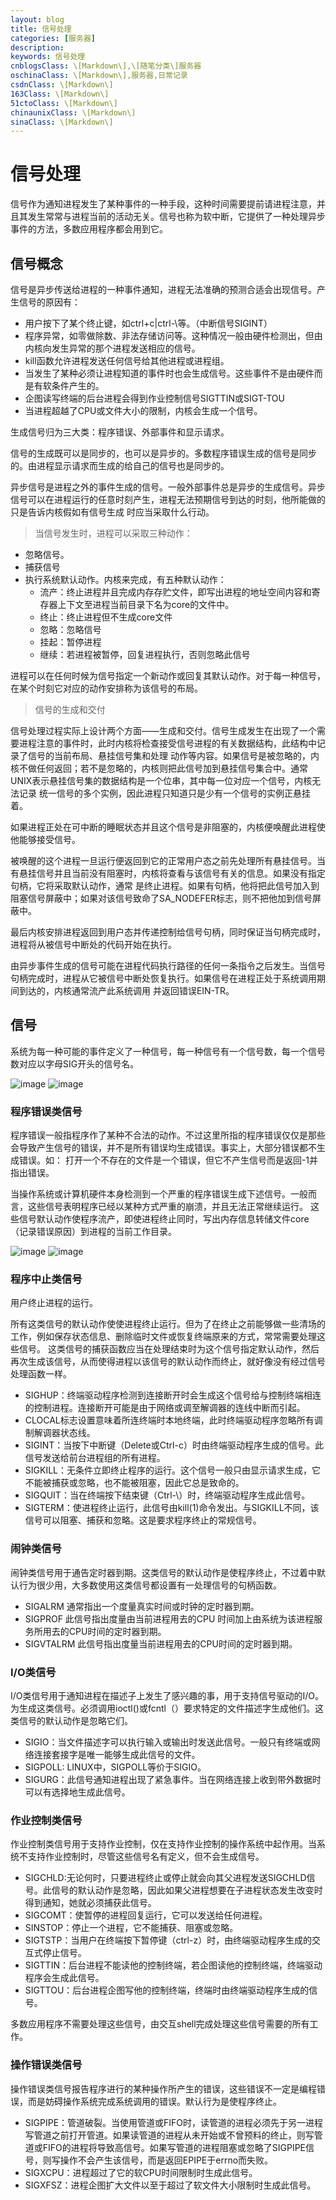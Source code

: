 ```yaml
---
layout: blog
title: 信号处理
categories: [服务器]
description:
keywords: 信号处理
cnblogsClass: \[Markdown\],\[随笔分类\]服务器
oschinaClass: \[Markdown\],服务器,日常记录
csdnClass: \[Markdown\]
163Class: \[Markdown\]
51ctoClass: \[Markdown\]
chinaunixClass: \[Markdown\]
sinaClass: \[Markdown\]
---
```


# 信号处理
信号作为通知进程发生了某种事件的一种手段，这种时间需要提前请进程注意，并且其发生常常与进程当前的活动无关。信号也称为软中断，它提供了一种处理异步事件的方法，多数应用程序都会用到它。

## 信号概念
信号是异步传送给进程的一种事件通知，进程无法准确的预测合适会出现信号。产生信号的原因有：

- 用户按下了某个终止键，如ctrl+c|ctrl-\等。（中断信号SIGINT）
- 程序异常，如零做除数、非法存储访问等。这种情况一般由硬件检测出，但由内核向发生异常的那个进程发送相应的信号。
- kill函数允许进程发送任何信号给其他进程或进程组。
- 当发生了某种必须让进程知道的事件时也会生成信号。这些事件不是由硬件而是有软条件产生的。
- 企图读写终端的后台进程会得到作业控制信号SIGTTIN或SIGT-TOU
- 当进程超越了CPU或文件大小的限制，内核会生成一个信号。

生成信号归为三大类：程序错误、外部事件和显示请求。

信号的生成既可以是同步的，也可以是异步的。多数程序错误生成的信号是同步的。由进程显示请求而生成的给自己的信号也是同步的。

异步信号是进程之外的事件生成的信号。一般外部事件总是异步的生成信号。异步信号可以在进程运行的任意时刻产生，进程无法预期信号到达的时刻，他所能做的只是告诉内核假如有信号生成
时应当采取什么行动。

> 当信号发生时，进程可以采取三种动作：

- 忽略信号。
- 捕获信号
- 执行系统默认动作。内核来完成，有五种默认动作：
    - 流产：终止进程并且完成内存存贮文件，即写出进程的地址空间内容和寄存器上下文至进程当前目录下名为core的文件中。
    - 终止：终止进程但不生成core文件
    - 忽略：忽略信号
    - 挂起：暂停进程
    - 继续：若进程被暂停，回复进程执行，否则忽略此信号

进程可以在任何时候为信号指定一个新动作或回复其默认动作。对于每一种信号，在某个时刻它对应的动作安排称为该信号的布局。

> 信号的生成和交付

信号处理过程实际上设计两个方面——生成和交付。信号生成发生在出现了一个需要进程注意的事件时，此时内核将检查接受信号进程的有关数据结构，此结构中记录了信号的当前布局、悬挂信号集和处理
动作等内容。如果信号是被忽略的，内核不做任何返回；若不是忽略的，内核则把此信号加到悬挂信号集合中。通常UNIX表示悬挂信号集的数据结构是一个位串，其中每一位对应一个信号，内核无法记录
统一信号的多个实例，因此进程只知道只是少有一个信号的实例正悬挂着。

如果进程正处在可中断的睡眠状态并且这个信号是非阻塞的，内核便唤醒此进程使他能够接受信号。

被唤醒的这个进程一旦运行便返回到它的正常用户态之前先处理所有悬挂信号。当有悬挂信号并且当前没有阻塞时，内核将查看与该信号有关的信息。如果没有指定句柄，它将采取默认动作，通常
是终止进程。如果有句柄，他将把此信号加入到阻塞信号屏蔽中；如果对该信号致命了SA_NODEFER标志，则不把他加到信号屏蔽中。

最后内核安排进程返回到用户态并传递控制给信号句柄，同时保证当句柄完成时，进程将从被信号中断处的代码开始在执行。

由异步事件生成的信号可能在进程代码执行路径的任何一条指令之后发生。当信号句柄完成时，进程从它被信号中断处恢复执行。如果信号在进程正处于系统调用期间到达的，内核通常流产此系统调用
并返回错误EIN-TR。

## 信号
系统为每一种可能的事件定义了一种信号，每一种信号有一个信号数，每一个信号数对应以字母SIG开头的信号名。

 ![image](https://raw.githubusercontent.com/WalkingSun/WindBlog/gh-pages/images/blog/TIM截图20181210131701.png)
 ![image](https://raw.githubusercontent.com/WalkingSun/WindBlog/gh-pages/images/blog/TIM截图20181210131805.png)

### 程序错误类信号
程序错误一般指程序作了某种不合法的动作。不过这里所指的程序错误仅仅是那些会导致产生信号的错误，并不是所有错误均生成错误。事实上，大部分错误都不生成错误。如：
打开一个不存在的文件是一个错误，但它不产生信号而是返回-1并指出错误。

当操作系统或计算机硬件本身检测到一个严重的程序错误生成下述信号。一般而言，这些信号表明程序已经以某种方式严重的崩溃，并且无法正常继续运行。
这些信号默认动作使程序流产，即使进程终止同时，写出内存信息转储文件core（记录错误原因）到进程的当前工作目录。

 ![image](https://raw.githubusercontent.com/WalkingSun/WindBlog/gh-pages/images/blog/TIM截图20181211103831.png)
 ![image](https://raw.githubusercontent.com/WalkingSun/WindBlog/gh-pages/images/blog/TIM截图20181211103904.png)

### 程序中止类信号
用户终止进程的运行。

所有这类信号的默认动作使使进程终止运行。但为了在终止之前能够做一些清场的工作，例如保存状态信息、删除临时文件或恢复终端原来的方式，常常需要处理这些信号。
这类信号的捕获函数应当在处理结束时为这个信号指定默认动作，然后再次生成该信号，从而使得进程以该信号的默认动作而终止，就好像没有经过信号处理函数一样。

- SIGHUP：终端驱动程序检测到连接断开时会生成这个信号给与控制终端相连的控制进程。连接断开可能是由于网络或调至解调器的连线中断而引起。
- CLOCAL标志设置意味着所连终端时本地终端，此时终端驱动程序忽略所有调制解调器状态线。
- SIGINT：当按下中断键（Delete或Ctrl-c）时由终端驱动程序生成的信号。此信号发送给前台进程组的所有进程。
- SIGKILL：无条件立即终止程序的运行。这个信号一般只由显示请求生成，它不能被捕获或忽略，也不能被阻塞，因此它总是致命的。
- SIGQUIT：当在终端按下结束键（Ctrl-\）时，终端驱动程序生成此信号。
- SIGTERM：使进程终止运行，此信号由kill(1)命令发出。与SIGKILL不同，该信号可以阻塞、捕获和忽略。这是要求程序终止的常规信号。

### 闹钟类信号
闹钟类信号用于通告定时器到期。这类信号的默认动作是使程序终止，不过着中默认行为很少用，大多数使用这类信号都设置有一处理信号的句柄函数。

- SIGALRM 通常指出一个度量真实时间或时钟的定时器到期。
- SIGPROF 此信号指出度量由当前进程用去的CPU 时间加上由系统为该进程服务所用去的CPU时间的定时器到期。
- SIGVTALRM 此信号指出度量当前进程用去的CPU时间的定时器到期。

### I/O类信号
I/O类信号用于通知进程在描述子上发生了感兴趣的事，用于支持信号驱动的I/O。为生成这类信号。必须调用ioctl()或fcntl（）要求特定的文件描述字生成他们。这类信号的默认动作是忽略它们。
- SIGIO：当文件描述字可以执行输入或输出时发送此信号。一般只有终端或网络连接套接字是唯一能够生成此信号的文件。
- SIGPOLL: LINUX中，SIGPOLL等价于SIGIO。
- SIGURG：此信号通知进程出现了紧急事件。当在网络连接上收到带外数据时可以有选择地生成此信号。

### 作业控制类信号
作业控制类信号用于支持作业控制，仅在支持作业控制的操作系统中起作用。当系统不支持作业控制时，尽管这些信号名有定义，但不会生成信号。
- SIGCHLD:无论何时，只要进程终止或停止就会向其父进程发送SIGCHLD信号。此信号的默认动作是忽略，因此如果父进程想要在子进程状态发生改变时得到通知，她就必须捕获此信号。
- SIGCOMT：使暂停的进程回复运行，它可以发送给任何进程。
- SINSTOP：停止一个进程，它不能捕获、阻塞或忽略。
- SIGTSTP：当用户在终端按下暂停键（ctrl-z）时，由终端驱动程序生成的交互式停止信号。
- SIGTTIN：后台进程不能读他的控制终端，若企图读他的控制终端，终端驱动程序会生成此信号。
- SIGTTOU：后台进程企图写他的控制终端，终端时由终端驱动程序生成的信号。

多数应用程序不需要处理这些信号，由交互shell完成处理这些信号需要的所有工作。

### 操作错误类信号
操作错误类信号报告程序进行的某种操作所产生的错误，这些错误不一定是编程错误，而是妨碍操作系统完成系统调用的错误。默认行为是使程序终止。

- SIGPIPE：管道破裂。当使用管道或FIFO时，读管道的进程必须先于另一进程写管道之前打开管道。如果读管道的进程从未开始或不曾预料的终止，则写管道或FIFO的进程将导致高信号。如果写管道的进程阻塞或忽略了SIGPIPE信号，则写操作不会产生该信号，而是返回EPIPE于errno而失败。
- SIGXCPU：进程超过了它的软CPU时间限制时生成此信号。
- SIGXFSZ：进程企图扩大文件以至于超过了软文件大小限制时生成此信号。

<!-- ### 其他信号 -->

<!-- ## 生成信号 -->

<!-- ## 设置信号的动作 -->
<!--  -->
<!-- ## 信号句柄 -->
<!--  -->
<!-- ## 阻塞信号 -->
<!--  -->
<!-- ## 等待信号 -->
<!--  -->
<!-- ## 使用分开的信号栈 -->
<!--  -->
<!-- ## 信号句柄编程技巧 -->
<!--  -->
<!-- ## 实时信号 -->
